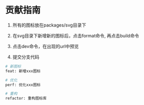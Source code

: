# 贡献指南

1. 所有的图标放在packages/svg目录下

2. 在svg目录下新增新的图标后，点击format命令, 再点击build命令

3. 点击dev命令，在出现的url中预览

4. 提交分支代码

```bash
# 新图标
feat: 新增xxx图标

# 优化
perf: 优化xxx图标

# 重构
refactor: 重构图标库
```
